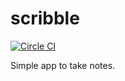 # scribble

[![Circle CI](https://circleci.com/gh/keichi/scribble.svg?style=svg)](https://circleci.com/gh/keichi/scribble)

Simple app to take notes.
